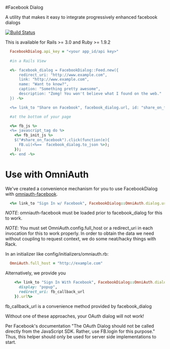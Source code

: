 #Facebook Dialog

A utility that makes it easy to integrate progressively enhanced facebook dialogs

[![Build Status](https://secure.travis-ci.org/EnlightSolutions/facebook_dialog.png)](http://travis-ci.org/enlightsolutions/facebook_dialog)

This is available for Rails >= 3.0 and Ruby >= 1.9.2

```ruby
  FacebookDialog.api_key = "<your app_id/api key>"
  
  #in a Rails View

  <%- facebook_dialog = FacebookDialog::Feed.new({
      redirect_uri: "http://www.example.com",
      link: "http://www.example.com",
      name: "Want to know?",
      caption: "Something pretty awesome",
      description: "Zomg! You won't believe what I found on the web."
  }) -%>

  <%= link_to "Share on Facebook", facebook_dialog.url, id: "share_on_facebook" %>

  #at the bottom of your page

  <%= fb_js %>
  <%= javascript_tag do %>
    <%= fb_init_js %>
    $("#share_on_facebook").click(function(e){
      FB.ui(<%==  facebook_dialog.to_json %>); 
    });
  <%- end -%>
```

Use with OmniAuth
==

We've created a convenience mechanism for you to use FacebookDialog with [omniauth-facebook](https://github.com/mkdynamic/omniauth-facebook).

```ruby
  <%= link_to "Sign In w/ Facebook", FacebookDialog::OmniAuth.dialog.url %>
```

*NOTE*: omniauth-facebook must be loaded prior to facebook_dialog for this to work.

*NOTE*: You must set OmniAuth.config.full_host or a redirect_uri in each invocation for this to work properly. In order to obtain the data we need without coupling to request context, we do some neat/hacky things with Rack.

In an initializer like config/initializers/omniauth.rb:

```ruby
  OmniAuth.full_host = "http://example.com"
```

Alternatively, we provide you 
```ruby
    <%= link_to "Sign In With Facebook", FacebookDialog::OmniAuth.dialog({
      display: "popup",
      redirect_uri: fb_callback_url
    }).url%>
```

fb_callback_url is a convenience method provided by facebook_dialog

Without one of these approaches, your OAuth dialog will not work!

Per Facebook's documentation "The OAuth Dialog should not be called directly from the JavaScript SDK. Rather, use FB.login for this purpose." Thus, this helper should only be used for server side implementations to start.
